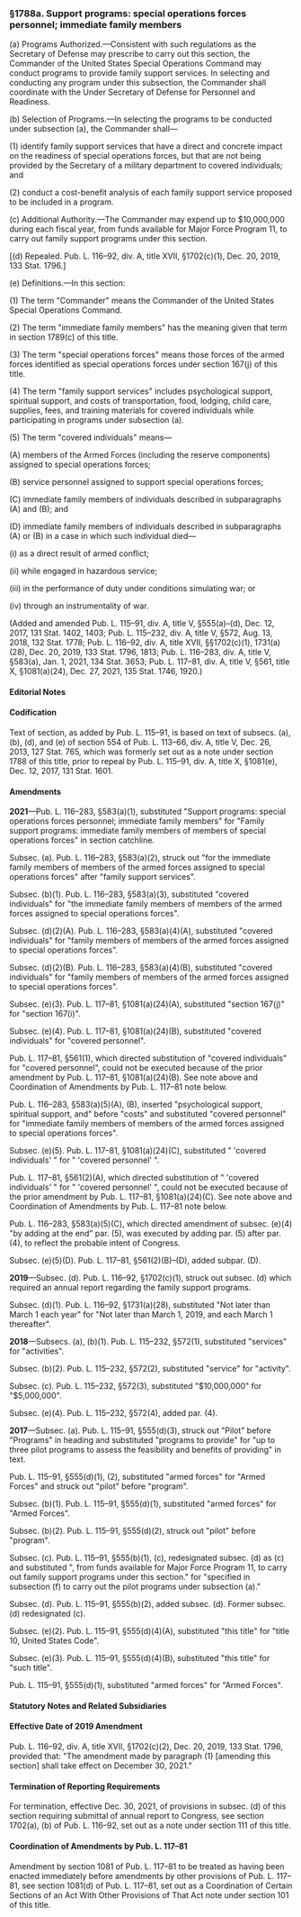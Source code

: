 ### §1788a. Support programs: special operations forces personnel; immediate family members ###

(a) Programs Authorized.—Consistent with such regulations as the Secretary of Defense may prescribe to carry out this section, the Commander of the United States Special Operations Command may conduct programs to provide family support services. In selecting and conducting any program under this subsection, the Commander shall coordinate with the Under Secretary of Defense for Personnel and Readiness.

(b) Selection of Programs.—In selecting the programs to be conducted under subsection (a), the Commander shall—

(1) identify family support services that have a direct and concrete impact on the readiness of special operations forces, but that are not being provided by the Secretary of a military department to covered individuals; and

(2) conduct a cost-benefit analysis of each family support service proposed to be included in a program.

(c) Additional Authority.—The Commander may expend up to $10,000,000 during each fiscal year, from funds available for Major Force Program 11, to carry out family support programs under this section.

[(d) Repealed. Pub. L. 116–92, div. A, title XVII, §1702(c)(1), Dec. 20, 2019, 133 Stat. 1796.]

(e) Definitions.—In this section:

(1) The term "Commander" means the Commander of the United States Special Operations Command.

(2) The term "immediate family members" has the meaning given that term in section 1789(c) of this title.

(3) The term "special operations forces" means those forces of the armed forces identified as special operations forces under section 167(j) of this title.

(4) The term "family support services" includes psychological support, spiritual support, and costs of transportation, food, lodging, child care, supplies, fees, and training materials for covered individuals while participating in programs under subsection (a).

(5) The term "covered individuals" means—

(A) members of the Armed Forces (including the reserve components) assigned to special operations forces;

(B) service personnel assigned to support special operations forces;

(C) immediate family members of individuals described in subparagraphs (A) and (B); and

(D) immediate family members of individuals described in subparagraphs (A) or (B) in a case in which such individual died—

(i) as a direct result of armed conflict;

(ii) while engaged in hazardous service;

(iii) in the performance of duty under conditions simulating war; or

(iv) through an instrumentality of war.

(Added and amended Pub. L. 115–91, div. A, title V, §555(a)–(d), Dec. 12, 2017, 131 Stat. 1402, 1403; Pub. L. 115–232, div. A, title V, §572, Aug. 13, 2018, 132 Stat. 1778; Pub. L. 116–92, div. A, title XVII, §§1702(c)(1), 1731(a)(28), Dec. 20, 2019, 133 Stat. 1796, 1813; Pub. L. 116–283, div. A, title V, §583(a), Jan. 1, 2021, 134 Stat. 3653; Pub. L. 117–81, div. A, title V, §561, title X, §1081(a)(24), Dec. 27, 2021, 135 Stat. 1746, 1920.)

#### **Editorial Notes** ####

#### Codification ####

Text of section, as added by Pub. L. 115–91, is based on text of subsecs. (a), (b), (d), and (e) of section 554 of Pub. L. 113–66, div. A, title V, Dec. 26, 2013, 127 Stat. 765, which was formerly set out as a note under section 1788 of this title, prior to repeal by Pub. L. 115–91, div. A, title X, §1081(e), Dec. 12, 2017, 131 Stat. 1601.

#### Amendments ####

**2021**—Pub. L. 116–283, §583(a)(1), substituted "Support programs: special operations forces personnel; immediate family members" for "Family support programs: immediate family members of members of special operations forces" in section catchline.

Subsec. (a). Pub. L. 116–283, §583(a)(2), struck out "for the immediate family members of members of the armed forces assigned to special operations forces" after "family support services".

Subsec. (b)(1). Pub. L. 116–283, §583(a)(3), substituted "covered individuals" for "the immediate family members of members of the armed forces assigned to special operations forces".

Subsec. (d)(2)(A). Pub. L. 116–283, §583(a)(4)(A), substituted "covered individuals" for "family members of members of the armed forces assigned to special operations forces".

Subsec. (d)(2)(B). Pub. L. 116–283, §583(a)(4)(B), substituted "covered individuals" for "family members of members of the armed forces assigned to special operations forces".

Subsec. (e)(3). Pub. L. 117–81, §1081(a)(24)(A), substituted "section 167(j)" for "section 167(i)".

Subsec. (e)(4). Pub. L. 117–81, §1081(a)(24)(B), substituted "covered individuals" for "covered personnel".

Pub. L. 117–81, §561(1), which directed substitution of "covered individuals" for "covered personnel", could not be executed because of the prior amendment by Pub. L. 117–81, §1081(a)(24)(B). See note above and Coordination of Amendments by Pub. L. 117–81 note below.

Pub. L. 116–283, §583(a)(5)(A), (B), inserted "psychological support, spiritual support, and" before "costs" and substituted "covered personnel" for "immediate family members of members of the armed forces assigned to special operations forces".

Subsec. (e)(5). Pub. L. 117–81, §1081(a)(24)(C), substituted " 'covered individuals' " for " 'covered personnel' ".

Pub. L. 117–81, §561(2)(A), which directed substitution of " 'covered individuals' " for " 'covered personnel' ", could not be executed because of the prior amendment by Pub. L. 117–81, §1081(a)(24)(C). See note above and Coordination of Amendments by Pub. L. 117–81 note below.

Pub. L. 116–283, §583(a)(5)(C), which directed amendment of subsec. (e)(4) "by adding at the end" par. (5), was executed by adding par. (5) after par. (4), to reflect the probable intent of Congress.

Subsec. (e)(5)(D). Pub. L. 117–81, §561(2)(B)–(D), added subpar. (D).

**2019**—Subsec. (d). Pub. L. 116–92, §1702(c)(1), struck out subsec. (d) which required an annual report regarding the family support programs.

Subsec. (d)(1). Pub. L. 116–92, §1731(a)(28), substituted "Not later than March 1 each year" for "Not later than March 1, 2019, and each March 1 thereafter".

**2018**—Subsecs. (a), (b)(1). Pub. L. 115–232, §572(1), substituted "services" for "activities".

Subsec. (b)(2). Pub. L. 115–232, §572(2), substituted "service" for "activity".

Subsec. (c). Pub. L. 115–232, §572(3), substituted "$10,000,000" for "$5,000,000".

Subsec. (e)(4). Pub. L. 115–232, §572(4), added par. (4).

**2017**—Subsec. (a). Pub. L. 115–91, §555(d)(3), struck out "Pilot" before "Programs" in heading and substituted "programs to provide" for "up to three pilot programs to assess the feasibility and benefits of providing" in text.

Pub. L. 115–91, §555(d)(1), (2), substituted "armed forces" for "Armed Forces" and struck out "pilot" before "program".

Subsec. (b)(1). Pub. L. 115–91, §555(d)(1), substituted "armed forces" for "Armed Forces".

Subsec. (b)(2). Pub. L. 115–91, §555(d)(2), struck out "pilot" before "program".

Subsec. (c). Pub. L. 115–91, §555(b)(1), (c), redesignated subsec. (d) as (c) and substituted ", from funds available for Major Force Program 11, to carry out family support programs under this section." for "specified in subsection (f) to carry out the pilot programs under subsection (a)."

Subsec. (d). Pub. L. 115–91, §555(b)(2), added subsec. (d). Former subsec. (d) redesignated (c).

Subsec. (e)(2). Pub. L. 115–91, §555(d)(4)(A), substituted "this title" for "title 10, United States Code".

Subsec. (e)(3). Pub. L. 115–91, §555(d)(4)(B), substituted "this title" for "such title".

Pub. L. 115–91, §555(d)(1), substituted "armed forces" for "Armed Forces".

#### **Statutory Notes and Related Subsidiaries** ####

#### Effective Date of 2019 Amendment ####

Pub. L. 116–92, div. A, title XVII, §1702(c)(2), Dec. 20, 2019, 133 Stat. 1796, provided that: "The amendment made by paragraph (1) [amending this section] shall take effect on December 30, 2021."

#### Termination of Reporting Requirements ####

For termination, effective Dec. 30, 2021, of provisions in subsec. (d) of this section requiring submittal of annual report to Congress, see section 1702(a), (b) of Pub. L. 116–92, set out as a note under section 111 of this title.

#### Coordination of Amendments by Pub. L. 117–81 ####

Amendment by section 1081 of Pub. L. 117–81 to be treated as having been enacted immediately before amendments by other provisions of Pub. L. 117–81, see section 1081(d) of Pub. L. 117–81, set out as a Coordination of Certain Sections of an Act With Other Provisions of That Act note under section 101 of this title.